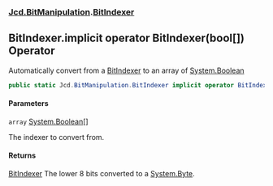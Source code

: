 ### [Jcd.BitManipulation](Jcd.BitManipulation.md 'Jcd.BitManipulation').[BitIndexer](Jcd.BitManipulation.BitIndexer.md 'Jcd.BitManipulation.BitIndexer')

## BitIndexer.implicit operator BitIndexer(bool[]) Operator

Automatically convert from a [BitIndexer](Jcd.BitManipulation.BitIndexer.md 'Jcd.BitManipulation.BitIndexer') to an array of [System.Boolean](https://docs.microsoft.com/en-us/dotnet/api/System.Boolean 'System.Boolean')

```csharp
public static Jcd.BitManipulation.BitIndexer implicit operator BitIndexer(bool[] array);
```
#### Parameters

<a name='Jcd.BitManipulation.BitIndexer.op_ImplicitJcd.BitManipulation.BitIndexer(bool[]).array'></a>

`array` [System.Boolean](https://docs.microsoft.com/en-us/dotnet/api/System.Boolean 'System.Boolean')[[]](https://docs.microsoft.com/en-us/dotnet/api/System.Array 'System.Array')

The indexer to convert from.

#### Returns
[BitIndexer](Jcd.BitManipulation.BitIndexer.md 'Jcd.BitManipulation.BitIndexer')
The lower 8 bits converted to a [System.Byte](https://docs.microsoft.com/en-us/dotnet/api/System.Byte 'System.Byte').